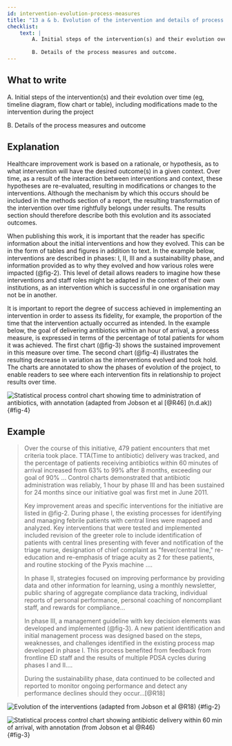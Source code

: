 ```yaml
---
id: intervention-evolution-process-measures
title: "13 a & b. Evolution of the intervention and details of process measures"
checklist: 
    text: |
        A. Initial steps of the intervention(s) and their evolution over time (e.g., time-line diagram, flow chart, or table), including modifications made to the intervention during the project.
        
        B. Details of the process measures and outcome.
---
```


## What to write

A.  Initial steps of the intervention(s) and their evolution over time
    (eg, timeline diagram, flow chart or table), including modifications
    made to the intervention during the project

B.  Details of the process measures and outcome

## Explanation

Healthcare improvement work is based on a rationale, or hypothesis, as
to what intervention will have the desired outcome(s) in a given
context. Over time, as a result of the interaction between interventions
and context, these hypotheses are re-evaluated, resulting in
modifications or changes to the interventions. Although the mechanism by
which this occurs should be included in the methods section of a report,
the resulting transformation of the intervention over time rightfully
belongs under results. The results section should therefore describe
both this evolution and its associated outcomes.

When publishing this work, it is important that the reader has specific
information about the initial interventions and how they evolved. This
can be in the form of tables and figures in addition to text. In the
example below, interventions are described in phases: I, II, III and a
sustainability phase, and information provided as to why they evolved
and how various roles were impacted (@fig-2). This level of detail allows
readers to imagine how these interventions and staff roles might be
adapted in the context of their own institutions, as an intervention
which is successful in one organisation may not be in another.

It is important to report the degree of success achieved in implementing
an intervention in order to assess its fidelity, for example, the
proportion of the time that the intervention actually occurred as
intended. In the example below, the goal of delivering antibiotics
within an hour of arrival, a process measure, is expressed in terms of
the percentage of total patients for whom it was achieved. The first
chart (@fig-3) shows the
sustained improvement in this measure over time. The second chart
(@fig-4) illustrates the
resulting decrease in variation as the interventions evolved and took
hold. The charts are annotated to show the phases of evolution of the
project, to enable readers to see where each intervention fits in
relationship to project results over time.

![Statistical process control chart showing time to
administration of antibiotics, with annotation (adapted from Jobson
et al [@R46] (n.d.ak))](../uploads/bmjqs-2015-004480f04.jpg) {#fig-4}

## Example

> Over the course of this initiative, 479 patient encounters that met
> criteria took place. TTA(Time to antibiotic) delivery was tracked,
> and the percentage of patients receiving antibiotics within 60 minutes
> of arrival increased from 63% to 99% after 8 months, exceeding our
> goal of 90% ...
> Control charts demonstrated that antibiotic administration was
> reliably, 1 hour by phase III and has been sustained for 24 months
> since our initiative goal was first met in June 2011.
>
> Key improvement areas and specific interventions for the initiative
> are listed in @fig-2.
> During phase I, the existing processes for identifying and managing
> febrile patients with central lines were mapped and analyzed. Key
> interventions that were tested and implemented included revision of
> the greeter role to include identification of patients with central
> lines presenting with fever and notification of the triage nurse,
> designation of chief complaint as "fever/central line," re-education
> and re-emphasis of triage acuity as 2 for these patients, and routine
> stocking of the Pyxis machine ....
>
> In phase II, strategies focused on improving performance by providing
> data and other information for learning, using a monthly newsletter,
> public sharing of aggregate compliance data tracking, individual
> reports of personal performance, personal coaching of noncompliant
> staff, and rewards for compliance...
>
> In phase III, a management guideline with key decision elements was
> developed and implemented (@fig-3). A new patient identification
> and initial management process was designed based on the steps,
> weaknesses, and challenges identified in the existing process map
> developed in phase I. This process benefited from feedback from
> frontline ED staff and the results of multiple PDSA cycles during
> phases I and II....
>
> During the sustainability phase, data continued to be collected and
> reported to monitor ongoing performance and detect any performance
> declines should they occur...[@R18]

![Evolution of the interventions (adapted from Jobson et
al [@R18](n.d.j))](../uploads/bmjqs-2015-004480f02.jpg) {#fig-2}

![Statistical process control chart showing antibiotic
delivery within 60 min of arrival, with annotation (from Jobson et
al [@R46](n.d.ak))](../uploads/bmjqs-2015-004480f03.jpg) {#fig-3}
